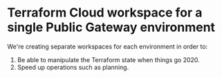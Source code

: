 # Terraform Cloud workspace for a single Public Gateway environment

We're creating separate workspaces for each environment in order to:

1. Be able to manipulate the Terraform state when things go 2020.
1. Speed up operations such as planning.
